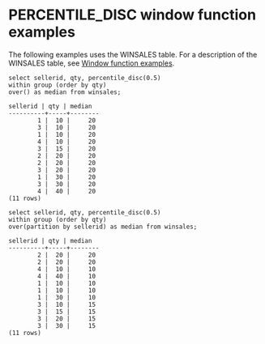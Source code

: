# PERCENTILE\_DISC window function examples<a name="r_Examples_of_PERCENTILE_DISC_WF"></a>

The following examples uses the WINSALES table\. For a description of the WINSALES table, see [Window function examples](r_Window_function_examples.md)\. 

```
select sellerid, qty, percentile_disc(0.5) 
within group (order by qty) 
over() as median from winsales;

sellerid | qty | median
----------+-----+--------
        1 |  10 |     20
        3 |  10 |     20
        1 |  10 |     20
        4 |  10 |     20
        3 |  15 |     20
        2 |  20 |     20
        2 |  20 |     20
        3 |  20 |     20
        1 |  30 |     20
        3 |  30 |     20
        4 |  40 |     20
(11 rows)
```

```
select sellerid, qty, percentile_disc(0.5) 
within group (order by qty) 
over(partition by sellerid) as median from winsales;

sellerid | qty | median
----------+-----+--------
        2 |  20 |     20
        2 |  20 |     20
        4 |  10 |     10
        4 |  40 |     10
        1 |  10 |     10
        1 |  10 |     10
        1 |  30 |     10
        3 |  10 |     15
        3 |  15 |     15
        3 |  20 |     15
        3 |  30 |     15
(11 rows) 
```